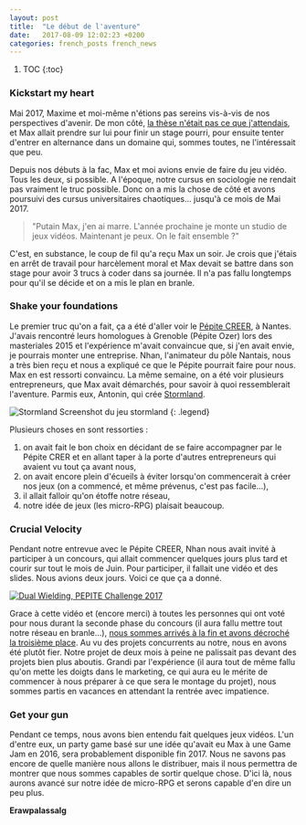 ```yaml
---
layout: post
title:  "Le début de l'aventure"
date:   2017-08-09 12:02:23 +0200
categories: french_posts french_news
---
```


1. TOC
{:toc}

### Kickstart my heart

Mai 2017, Maxime et moi-même n'étions pas sereins vis-à-vis de nos perspectives d'avenir.
De mon côté, [la thèse n'était pas ce que j'attendais](http://www.phdcomics.com/comics/archive/phd091606s.gif),
et Max allait prendre sur lui pour finir un stage pourri, pour ensuite tenter
d'entrer en alternance dans un domaine qui, sommes toutes, ne l'intéressait que peu.

Depuis nos débuts à la fac, Max et moi avions envie de faire du jeu vidéo. Tous
les deux, si possible. A l'époque, notre cursus en sociologie ne rendait pas
vraiment le truc possible. Donc on a mis la chose de côté et avons poursuivi des cursus
universitaires chaotiques... jusqu'à ce mois de Mai 2017.

> "Putain Max, j'en ai marre. L'année prochaine je monte un studio de jeux vidéos.
> Maintenant je peux. 
> On le fait ensemble ?" 

C'est, en substance,
le coup de fil qu'a reçu Max un soir. Je crois que j'étais en arrêt de travail
pour harcèlement moral et Max devait se
battre dans son stage pour avoir 3 trucs à coder dans sa journée. Il n'a
pas fallu longtemps pour qu'il se décide et on a mis le plan en branle.

### Shake your foundations

Le premier truc qu'on a fait, ça a été d'aller voir le [Pépite CREER](http://www.creer.lunam.fr/), à Nantes.
J'avais rencontré leurs homologues à Grenoble (Pépite Ozer) lors des masteriales 2015 et
l'expérience m'avait convaincue que, si j'en avait envie, je pourrais monter
une entreprise. Nhan, l'animateur du pôle Nantais, nous a très bien reçu et nous a
expliqué ce que le Pépite pourrait faire pour nous. Max en est ressorti convaincu.
La même semaine, on a été voir plusieurs entrepreneurs, que Max avait démarchés,
pour savoir à quoi ressemblerait l'aventure. Parmis eux, Antonin, qui crée [Stormland](https://stormland.fr/).


![Stormland](https://stormland.fr/wp-content/uploads/2015/06/stormland_screen_1-1024x522.jpg)
Screenshot du jeu stormland
{: .legend}


Plusieurs choses en sont ressorties :
1. on avait fait le bon choix en
décidant de se faire accompagner par le Pépite CRER et en allant taper à
la porte d'autres entrepreneurs qui avaient vu tout ça avant nous,
2. on avait encore plein d'écueils à éviter lorsqu'on commencerait à
créer nos jeux (on a commencé, et même prévenus, c'est pas facile...),
3. il allait falloir qu'on étoffe notre réseau,
4. notre idée de jeux (les micro-RPG) plaisait beaucoup.

### Crucial Velocity

Pendant notre entrevue avec le Pépite CREER, Nhan nous avait invité à participer
à un concours, qui allait commencer quelques jours plus tard et courir sur
tout le mois de Juin. Pour participer, il fallait une vidéo et des slides.
Nous avions deux jours. Voici ce que ça a donné.

[![Dual Wielding, PEPITE Challenge 2017](http://img.youtube.com/vi/Ag11u6Y_WL4/0.jpg)](https://www.youtube.com/watch?v=Ag11u6Y_WL4 "PEPITE Challenge 2017")


Grace à cette vidéo et (encore merci) à toutes les personnes qui ont voté
pour nous durant la seconde phase du concours (il aura fallu mettre tout
notre réseau en branle...), [nous sommes arrivés à la fin et avons décroché la
troisième place](https://u-bretagneloire.fr/dossiers/pepitechallenge/gala). 
Au vu des projets concurrents au notre, nous en avons été plutôt fier.
Notre projet de deux mois à peine ne palissait pas devant des projets bien plus aboutis.
Grandi par l'expérience (il aura tout de même fallu qu'on mette les doigts dans
le marketing, ce qui aura eu le mérite de commencer à nous préparer à ce que
sera le montage du projet), nous sommes partis en vacances en attendant la rentrée avec impatience.

### Get your gun

Pendant ce temps, nous avons bien entendu fait quelques jeux vidéos. L'un d'entre eux,
un party game basé sur une idée qu'avait eu Max à une Game Jam en 2016, sera probablement disponible fin 2017.
Nous ne savons pas encore de quelle manière nous allons le distribuer, mais
il nous permettra de montrer que nous sommes capables de sortir quelque chose.
D'ici là, nous aurons avancé sur notre idée de micro-RPG et serons capable d'en dire un peu plus.

**Erawpalassalg**
